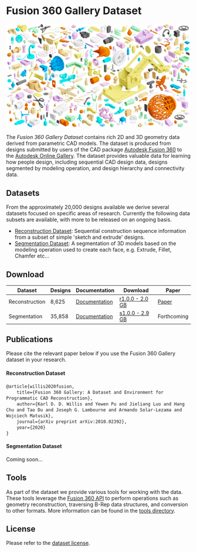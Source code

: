 # Fusion 360 Gallery Dataset
![Fusion 360 Gallery Dataset](docs/images/fusion_gallery_mosaic.jpg)

The *Fusion 360 Gallery Dataset* contains rich 2D and 3D geometry data derived from parametric CAD models. The dataset is produced from designs submitted by users of the CAD package [Autodesk Fusion 360](https://www.autodesk.com/products/fusion-360/overview) to the [Autodesk Online Gallery](https://gallery.autodesk.com/fusion360). The dataset provides valuable data for learning how people design, including sequential CAD design data, designs segmented by modeling operation, and design hierarchy and connectivity data.

## Datasets
From the approximately 20,000 designs available we derive several datasets focused on specific areas of research. Currently the following data subsets are available, with more to be released on an ongoing basis.

-  [Reconstruction Dataset](docs/reconstruction.md): Sequential construction sequence information from a subset of simple 'sketch and extrude' designs.
- [Segmentation Dataset](docs/segmentation.md): A segmentation of 3D models based on the modeling operation used to create each face, e.g. Extrude, Fillet, Chamfer etc... 

## Download

| Dataset | Designs | Documentation | Download | Paper |
| - | - | - | - | - |
| Reconstruction | 8,625 | [Documentation](docs/reconstruction.md) | [r1.0.0 - 2.0 GB](https://fusion-360-gallery-dataset.s3-us-west-2.amazonaws.com/reconstruction/r1.0.0/r1.0.0.zip) | [Paper](https://arxiv.org/abs/2010.02392) |
| Segmentation |  35,858 | [Documentation](docs/segmentation.md) | [s1.0.0 - 2.9 GB](https://fusion-360-gallery-dataset.s3-us-west-2.amazonaws.com/segmentation/s1.0.0/s1.0.0.zip) | Forthcoming |

## Publications
Please cite the relevant paper below if you use the Fusion 360 Gallery dataset in your research.

#### Reconstruction Dataset
```
@article{willis2020fusion,
    title={Fusion 360 Gallery: A Dataset and Environment for Programmatic CAD Reconstruction},
    author={Karl D. D. Willis and Yewen Pu and Jieliang Luo and Hang Chu and Tao Du and Joseph G. Lambourne and Armando Solar-Lezama and Wojciech Matusik},
    journal={arXiv preprint arXiv:2010.02392},
    year={2020}
}
```

#### Segmentation Dataset
Coming soon...



## Tools
As part of the dataset we provide various tools for working with the data. These tools leverage the [Fusion 360 API](http://help.autodesk.com/view/fusion360/ENU/?guid=GUID-7B5A90C8-E94C-48DA-B16B-430729B734DC) to perform operations such as geometry reconstruction, traversing B-Rep data structures, and conversion to other formats. More information can be found in the [tools directory](tools).


## License
Please refer to the [dataset license](LICENSE.md).

